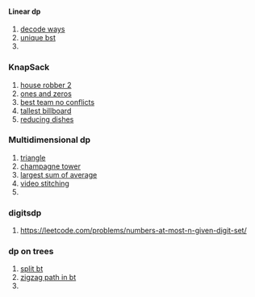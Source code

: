 #### Linear dp

1. [decode ways](https://leetcode.com/problems/decode-ways/)
2. [unique bst](https://leetcode.com/problems/unique-binary-search-trees/)
3. 

### KnapSack
1. [house robber 2](https://leetcode.com/problems/house-robber-ii/)
2. [ones and zeros](https://leetcode.com/problems/ones-and-zeroes/)
3. [best team no conflicts](https://leetcode.com/problems/best-team-with-no-conflicts/)
4. [tallest billboard](https://leetcode.com/problems/tallest-billboard/)
5. [reducing dishes](https://leetcode.com/problems/reducing-dishes/)

### Multidimensional dp
1. [triangle](https://leetcode.com/problems/triangle/)
2. [champagne tower](https://leetcode.com/problems/champagne-tower/)
3. [largest sum of average](https://leetcode.com/problems/largest-sum-of-averages/)
4. [video stitching](https://leetcode.com/problems/video-stitching/)
5. 

### digitsdp
1. https://leetcode.com/problems/numbers-at-most-n-given-digit-set/

### dp on trees
1. [split bt](https://leetcode.com/problems/maximum-product-of-splitted-binary-tree/)
2. [zigzag path in bt](https://leetcode.com/problems/longest-zigzag-path-in-a-binary-tree/)
3. 